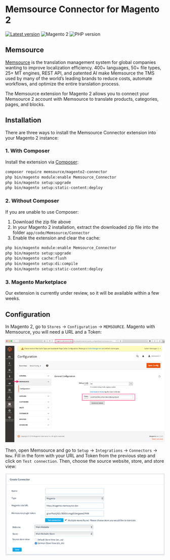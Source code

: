 # Memsource Connector for Magento 2

[![Latest version](https://img.shields.io/packagist/v/memsource/magento2-connector.svg)](https://packagist.org/packages/memsource/magento2-connector)
![Magento 2](https://img.shields.io/badge/Magento-%3E=2.1-brightgreen.svg)
![PHP version](https://img.shields.io/badge/PHP-%3E=5.6.5-blue.svg)

## Memsource

[Memsource](https://www.memsource.com) is the translation management system for global companies wanting to improve 
localization efficiency. 400+ languages, 50+ file types, 25+ MT engines, REST API, and patented AI make Memsource 
the TMS used by many of the world’s leading brands to reduce costs, automate workflows, and optimize the entire 
translation process.

The Memsource extension for Magento 2 allows you to connect your Memsource 2 account with Memsource to translate
products, categories, pages, and blocks.


## Installation

There are three ways to install the Memsource Connector extension into your Magento 2 instance:

### 1. With Composer

Install the extension via [Composer](https://getcomposer.org):

```bash
composer require memsource/magento2-connector
php bin/magento module:enable Memsource_Connector
php bin/magento setup:upgrade
php bin/magento setup:static-content:deploy
```

### 2. Without Composer

If you are unable to use Composer:

1. Download the zip file above
2. In your Magento 2 installation, extract the downloaded zip file into the folder `app/code/Memsource/Connector`
3. Enable the extension and clear the cache:

```bash
php bin/magento module:enable Memsource_Connector
php bin/magento setup:upgrade
php bin/magento cache:flush
php bin/magento setup:di:compile
php bin/magento setup:static-content:deploy
```

### 3. Magento Marketplace

Our extension is currently under review, so it will be available within a few weeks.

## Configuration

In Magento 2, go to `Stores` → `Configuration` → `MEMSOURCE`.
Magento with Memsource, you will need a URL and a Token:

<p align="center">
<img src="https://github.com/memsource/magento2-connector/raw/master/docs/magento-config.png">
</p>

Then, open Memsource and go to `Setup` → `Integrations` → `Connectors` → `New`. Fill in the form with your 
URL and Token from the previous step and click on `Test connection`. Then, choose the source website, store, 
and store view:

<p align="center">
<img src="https://github.com/memsource/magento2-connector/raw/master/docs/memsource-config.png">
</p>
